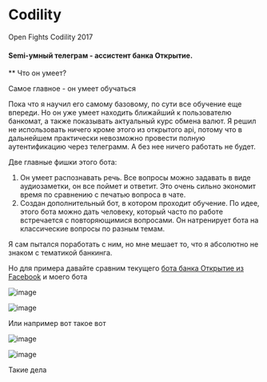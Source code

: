 # Codility
Open Fights Codility 2017

#### Semi-умный телеграм - ассистент банка Открытие.

** Что он умеет?

Самое главное - он умеет обучаться

Пока что я научил его самому базовому, по сути все обучение еще впереди. Но он уже умеет находить ближайший к пользователю банкомат, а также показывать актуальный курс обмена валют. Я решил не использовать ничего кроме этого из открытого api, потому что в дальнейшем практически невозможно провести полную аутентификацию через телеграмм. А без нее ничего работать не будет.


Две главные фишки этого бота:


1) Он умеет распознавать речь. Все вопросы можно задавать в виде аудиозаметки, он все поймет и ответит. Это очень сильно экономит время по сравнению с печатью вопроса в чате.
2) Создан дополнительный бот, в котором проходит обучение. По идее, этого бота можно дать человеку, который часто по работе встречается с повторяющимися вопросами. Он натренирует бота на классические вопросы по разным темам.

Я сам пытался поработать с ним, но мне мешает то, что я абсолютно не знаком с тематикой банкинга.


Но для примера давайте сравним текущего [бота банка Открытие из Facebook](https://www.facebook.com/otkritie.bot/) и моего бота 

![image](https://i.imgur.com/v1XdVaU.png "1")

![image](https://i.imgur.com/5vmHDyn.png "2")

Или например вот такое вот 

![image](https://i.imgur.com/t89sI6l.png "3")

![image](https://i.imgur.com/YBhiGSG.png "4")

Такие дела
